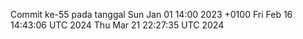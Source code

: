 Commit ke-55 pada tanggal Sun Jan 01 14:00 2023 +0100
Fri Feb 16 14:43:06 UTC 2024
Thu Mar 21 22:27:35 UTC 2024
